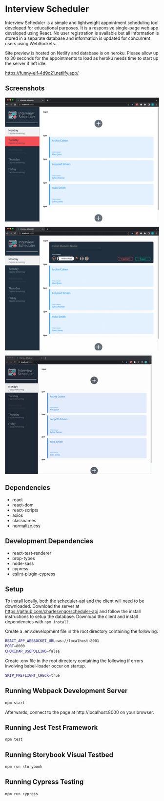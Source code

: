 # Interview Scheduler
Interview Scheduler is a simple and lightweight appointment scheduling tool developed for educational purposes. It is a responsive single-page web app developed using React. No user registration is available but all information is stored in a separate database and information is updated for concurrent users using WebSockets.

Site preview is hosted on Netlify and database is on heroku. Please allow up to 30 seconds for the appointments to load as heroku needs time to start up the server if left idle.

https://funny-elf-4d9c21.netlify.app/



## Screenshots

!["Screenshot of home page"](https://github.com/charlesvngo/scheduler/blob/master/docs/Homepage.png?raw=true)

!["Screenshot of form element"](https://github.com/charlesvngo/scheduler/blob/master/docs/Create%20Form.png?raw=true)

!["Gif of creating and deleting an appointment"](https://github.com/charlesvngo/scheduler/blob/master/docs/Create%20and%20Delete.gif?raw=true)

## Dependencies
- react
- react-dom
- react-scripts
- axios
- classnames
- normalize.css

## Development Dependencies
- react-test-renderer
- prop-types
- node-sass
- cypress
- eslint-plugin-cypress

## Setup

To install locally, both the scheduler-api and the client will need to be downloaded. 
Download the server at https://github.com/charlesvngo/scheduler-api and follow the install instructions to setup the database.
Download the client and install dependencies with `npm install`.

Create a .env.development file in the root directory containing the following:
```sh
REACT_APP_WEBSOCKET_URL=ws://localhost:8001
PORT=8000
CHOKIDAR_USEPOLLING=false
```

Create .env file in the root directory containing the following if errors involving babel-loader occur on startup. 

```sh
SKIP_PREFLIGHT_CHECK=true
```

## Running Webpack Development Server

```sh
npm start
```

Afterwards, connect to the page at http://localhost:8000 on your browser.

## Running Jest Test Framework

```sh
npm test
```

## Running Storybook Visual Testbed

```sh
npm run storybook
```

## Running Cypress Testing

```sh
npm run cypress
```
